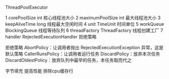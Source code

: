 

ThreadPoolExecutor



1 	corePoolSize 	int 	核心线程池大小
2 	maximumPoolSize 	int 	最大线程池大小
3 	keepAliveTime 	long 	线程最大空闲时间
4 	unit 	TimeUnit 	时间单位
5 	workQueue 	BlockingQueue<Runnable> 	线程等待队列
6 	threadFactory 	ThreadFactory 	线程创建工厂
7 	handler 	RejectedExecutionHandler 	拒绝策略


拒绝策略
    AbortPolicy：让调用者抛出 RejectedExecutionException 异常，这是默认策略
    CallerRunsPolicy：让调用者运行任务
    DiscardPolicy：放弃本次任务
    DiscardOldestPolicy：放弃队列中最早的任务，本任务取而代之




字节填充 提高性能  排除cpu缓存行



